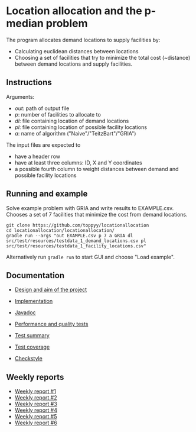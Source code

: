 # Location allocation and the p-median problem

The program allocates demand locations to supply facilities by:
* Calculating euclidean distances between locations
* Choosing a set of facilities that try to minimize the total cost (~distance) between demand locations and supply facilities.



## Instructions

Arguments:
* <i>out</i>: path of output file
* <i>p</i>: number of facilities to allocate to
* <i>dl</i>: file containing location of demand locations
* <i>pl</i>: file containing location of possible facility locations
* <i>a</i>: name of algorithm ("Naive"/"TeitzBart"/"GRIA")

The input files are expected to
* have a header row
* have at least three columns: ID, X and Y coordinates
* a possible fourth column to weight distances between demand and possible facility locations

## Running and example

Solve example problem with GRIA and write results to EXAMPLE.csv. Chooses a set of 7 facilities that minimize the cost from demand locations.

    git clone https://github.com/toppyy/locationallocation   
    cd locationallocation/locationallocation/
    gradle run --args "out EXAMPLE.csv p 7 a GRIA dl src/test/resources/testdata_1_demand_locations.csv pl src/test/resources/testdata_1_facility_locations.csv"

Alternatively run `gradle run` to start GUI and choose "Load example".

## Documentation

* [Design and aim of the project](https://github.com/toppyy/locationallocation/blob/master/documentation/design.md)

* [Implementation](https://github.com/toppyy/locationallocation/blob/master/documentation/implementation.md)

* [Javadoc](https://toppyy.github.io/projects/locationallocation_code_quality/javadoc/index.html)

* [Performance and quality tests](https://toppyy.github.io/projects/locationallocation_code_quality/qualityandperformance/QualityAndPerformance.html)

* [Test summary](https://toppyy.github.io/projects/locationallocation_code_quality/testsummary/index.html)

* [Test coverage](https://toppyy.github.io/projects/locationallocation_code_quality/jacoco/index.html)
  
* [Checkstyle](https://toppyy.github.io/projects/locationallocation_code_quality/checkstyle/main.html)


## Weekly reports

* [Weekly report #1](https://github.com/toppyy/locationallocation/blob/master/documentation/week1.md)
* [Weekly report #2](https://github.com/toppyy/locationallocation/blob/master/documentation/week2.md)
* [Weekly report #3](https://github.com/toppyy/locationallocation/blob/master/documentation/week3.md)
* [Weekly report #4](https://github.com/toppyy/locationallocation/blob/master/documentation/week4.md)
* [Weekly report #5](https://github.com/toppyy/locationallocation/blob/master/documentation/week5.md)
* [Weekly report #6](https://github.com/toppyy/locationallocation/blob/master/documentation/week6.md)